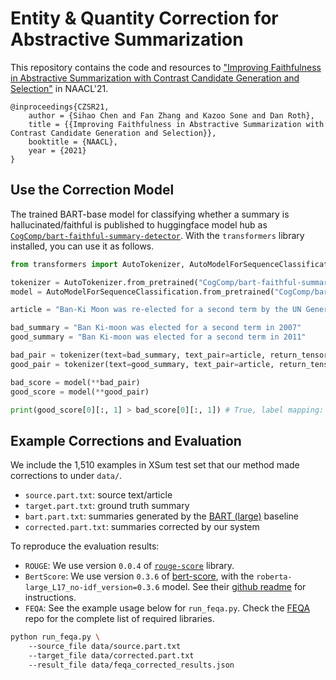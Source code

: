 # Entity & Quantity Correction for Abstractive Summarization

This repository contains the code and resources to ["Improving Faithfulness in Abstractive Summarization
with Contrast Candidate Generation and Selection"](https://www.seas.upenn.edu/~sihaoc/static/pdf/CZSR21.pdf) in NAACL'21.  
```
@inproceedings{CZSR21,
    author = {Sihao Chen and Fan Zhang and Kazoo Sone and Dan Roth},
    title = {{Improving Faithfulness in Abstractive Summarization with Contrast Candidate Generation and Selection}},
    booktitle = {NAACL},
    year = {2021}
}
```

## Use the Correction Model
The trained BART-base model for classifying whether a summary is hallucinated/faithful is published to huggingface model hub as [`CogComp/bart-faithful-summary-detector`](https://huggingface.co/CogComp/bart-faithful-summary-detector). With the `transformers` library installed, you can use it as follows.  

```python
from transformers import AutoTokenizer, AutoModelForSequenceClassification

tokenizer = AutoTokenizer.from_pretrained("CogComp/bart-faithful-summary-detector")
model = AutoModelForSequenceClassification.from_pretrained("CogComp/bart-faithful-summary-detector")

article = "Ban-Ki Moon was re-elected for a second term by the UN General Assembly, unopposed and unanimously, on 21 June 2011"

bad_summary = "Ban Ki-moon was elected for a second term in 2007"
good_summary = "Ban Ki-moon was elected for a second term in 2011"

bad_pair = tokenizer(text=bad_summary, text_pair=article, return_tensors='pt')
good_pair = tokenizer(text=good_summary, text_pair=article, return_tensors='pt')

bad_score = model(**bad_pair)
good_score = model(**good_pair)

print(good_score[0][:, 1] > bad_score[0][:, 1]) # True, label mapping: "0" -> "Hallucinated" "1" -> "Faithful"
```

## Example Corrections and Evaluation 
We include the 1,510 examples in XSum test set that our method made corrections to under `data/`. 

- `source.part.txt`: source text/article
- `target.part.txt`: ground truth summary
- `bart.part.txt`: summaries generated by the [BART (large)](https://huggingface.co/facebook/bart-large-xsum) baseline
- `corrected.part.txt`: summaries corrected by our system 

To reproduce the evaluation results:

- `ROUGE`: We use version `0.0.4` of [`rouge-score`](https://pypi.org/project/rouge-score/) library. 
- `BertScore`: We use version `0.3.6` of [bert-score](https://github.com/Tiiiger/bert_score), with the `roberta-large_L17_no-idf_version=0.3.6` model. See their [github readme]((https://github.com/Tiiiger/bert_score)) for instructions. 
- `FEQA`: See the example usage below for `run_feqa.py`. Check the [FEQA](https://github.com/esdurmus/feqa/blob/master/feqa.py) repo for the complete list of required libraries. 

```bash
python run_feqa.py \  
    --source_file data/source.part.txt
    --target_file data/corrected.part.txt
    --result_file data/feqa_corrected_results.json
```

